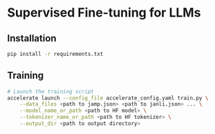 # Supervised Fine-tuning for LLMs

## Installation

```bash
pip install -r requirements.txt
```

## Training

```bash
# Launch the training script
accelerate launch --config_file accelerate_config.yaml train.py \
    --data_files <path to jamp.json> <path to janli.json> ... \
    --model_name_or_path <path to HF model> \
    --tokenizer_name_or_path <path to HF tokenizer> \
    --output_dir <path to output directory>
